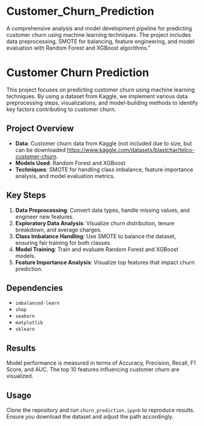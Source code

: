 # Customer_Churn_Prediction
A comprehensive analysis and model development pipeline for predicting customer churn using machine learning techniques. The project includes data preprocessing, SMOTE for balancing, feature engineering, and model evaluation with Random Forest and XGBoost algorithms."

# Customer Churn Prediction

This project focuses on predicting customer churn using machine learning techniques. By using a dataset from Kaggle, we implement various data preprocessing steps, visualizations, and model-building methods to identify key factors contributing to customer churn.

## Project Overview
- **Data**: Customer churn data from Kaggle (not included due to size, but can be downloaded https://www.kaggle.com/datasets/blastchar/telco-customer-churn.
- **Models Used**: Random Forest and XGBoost
- **Techniques**: SMOTE for handling class imbalance, feature importance analysis, and model evaluation metrics.

## Key Steps
1. **Data Preprocessing**: Convert data types, handle missing values, and engineer new features.
2. **Exploratory Data Analysis**: Visualize churn distribution, tenure breakdown, and average charges.
3. **Class Imbalance Handling**: Use SMOTE to balance the dataset, ensuring fair training for both classes.
4. **Model Training**: Train and evaluate Random Forest and XGBoost models.
5. **Feature Importance Analysis**: Visualize top features that impact churn prediction.

## Dependencies
- `imbalanced-learn`
- `shap`
- `seaborn`
- `matplotlib`
- `sklearn`

## Results
Model performance is measured in terms of Accuracy, Precision, Recall, F1 Score, and AUC. The top 10 features influencing customer churn are visualized.

## Usage
Clone the repository and run `churn_prediction.ipynb` to reproduce results. Ensure you download the dataset and adjust the path accordingly.


